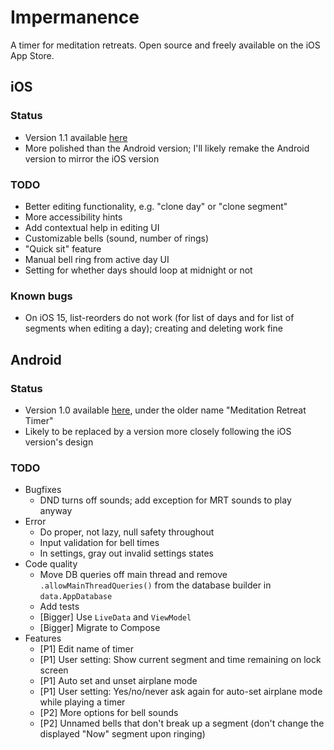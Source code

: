 # Impermanence

A timer for meditation retreats. Open source and freely available on the iOS App Store.

## iOS

### Status

* Version 1.1 available [here](https://apps.apple.com/us/app/impermanence/id6462615517)
* More polished than the Android version; I'll likely remake the Android version to mirror the iOS version

### TODO

* Better editing functionality, e.g. "clone day" or "clone segment"
* More accessibility hints
* Add contextual help in editing UI
* Customizable bells (sound, number of rings)
* "Quick sit" feature
* Manual bell ring from active day UI
* Setting for whether days should loop at midnight or not

### Known bugs

* On iOS 15, list-reorders do not work (for list of days and for list of segments when editing a day); creating and deleting work fine

## Android

### Status

* Version 1.0 available [here](https://play.google.com/store/apps/details?id=com.ape.meditationretreattimer&hl=en&gl=US), under the older name "Meditation Retreat Timer"
* Likely to be replaced by a version more closely following the iOS version's design

### TODO

* Bugfixes
  * DND turns off sounds; add exception for MRT sounds to play anyway
* Error
  * Do proper, not lazy, null safety throughout
  * Input validation for bell times
  * In settings, gray out invalid settings states
* Code quality
  * Move DB queries off main thread and remove `.allowMainThreadQueries()` from the database builder in `data.AppDatabase`
  * Add tests
  * [Bigger] Use `LiveData` and `ViewModel`
  * [Bigger] Migrate to Compose
* Features
  * [P1] Edit name of timer
  * [P1] User setting: Show current segment and time remaining on lock screen
  * [P1] Auto set and unset airplane mode
  * [P1] User setting: Yes/no/never ask again for auto-set airplane mode while playing a timer
  * [P2] More options for bell sounds
  * [P2] Unnamed bells that don't break up a segment (don't change the displayed "Now" segment upon ringing)
